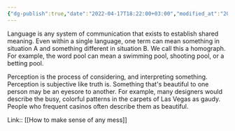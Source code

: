 ```yaml
---
{"dg-publish":true,"date":"2022-04-17T18:22:00+03:00","modified_at":"2022-05-19T07:49:05+03:00","title":"Language and perception","permalink":"/quotes/202204171822/","dgHomeLink":false,"dgPassFrontmatter":true}
---
```



Language is any system of communication that exists to establish shared meaning. Even within a single language, one term can mean something in situation A and something different in situation B. We call this a homograph. For example, the word pool can mean a swimming pool, shooting pool, or a betting pool.

Perception is the process of considering, and interpreting something. Perception is subjective like truth is. Something that's beautiful to one person may be an eyesore to another. For example, many designers would describe the busy, colorful patterns in the carpets of Las Vegas as gaudy. People who frequent casinos often describe them as beautiful.


Link:: [[How to make sense of any mess]]
